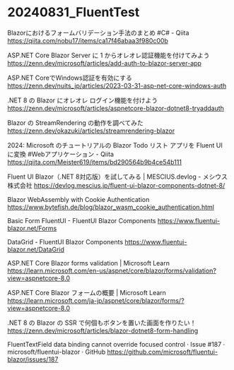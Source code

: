 # 20240831_FluentTest

Blazorにおけるフォームバリデーション手法のまとめ #C# - Qiita
https://qiita.com/nobu17/items/ca17f46abaa3f980c00b

ASP.NET Core Blazor Server に 1 からオレオレ認証機能を付けてみよう
https://zenn.dev/microsoft/articles/add-auth-to-blazor-server-app

ASP.NET CoreでWindows認証を有効にする
https://zenn.dev/nuits_jp/articles/2023-03-31-asp-net-core-windows-auth

.NET 8 の Blazor にオレオレ ログイン機能を付けよう
https://zenn.dev/microsoft/articles/aspnetcore-blazor-dotnet8-tryaddauth

Blazor の StreamRendering の動作を調べてみた
https://zenn.dev/okazuki/articles/streamrendering-blazor

2024: Microsoft のチュートリアルの Blazor Todo リスト アプリを Fluent UI に変換 #Webアプリケーション - Qiita
https://qiita.com/Meister619/items/bd290564b9b4ce54b111

Fluent UI Blazor（.NET 8対応版）を試してみる | MESCIUS.devlog - メシウス株式会社
https://devlog.mescius.jp/fluent-ui-blazor-components-dotnet-8/

Blazor WebAssembly with Cookie Authentication
https://www.bytefish.de/blog/blazor_wasm_cookie_authentication.html

Basic Form FluentUI - FluentUI Blazor Components
https://www.fluentui-blazor.net/Forms

DataGrid - FluentUI Blazor Components
https://www.fluentui-blazor.net/DataGrid

ASP.NET Core Blazor forms validation | Microsoft Learn
https://learn.microsoft.com/en-us/aspnet/core/blazor/forms/validation?view=aspnetcore-8.0

ASP.NET Core Blazor フォームの概要 | Microsoft Learn
https://learn.microsoft.com/ja-jp/aspnet/core/blazor/forms/?view=aspnetcore-8.0

.NET 8 の Blazor の SSR で何個もボタンを置いた画面を作りたい！
https://zenn.dev/microsoft/articles/blazor-dotnet8-form-handling

FluentTextField data binding cannot override focused control · Issue #187 · microsoft/fluentui-blazor · GitHub
https://github.com/microsoft/fluentui-blazor/issues/187


